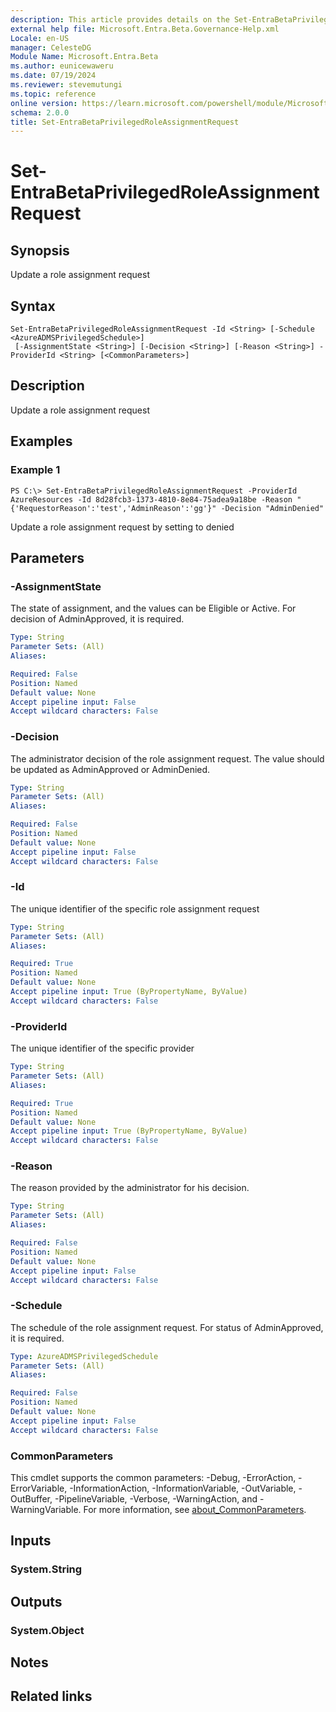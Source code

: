 ```yaml
---
description: This article provides details on the Set-EntraBetaPrivilegedRoleAssignmentRequest command.
external help file: Microsoft.Entra.Beta.Governance-Help.xml
Locale: en-US
manager: CelesteDG
Module Name: Microsoft.Entra.Beta
ms.author: eunicewaweru
ms.date: 07/19/2024
ms.reviewer: stevemutungi
ms.topic: reference
online version: https://learn.microsoft.com/powershell/module/Microsoft.Entra.Beta/Set-EntraBetaPrivilegedRoleAssignmentRequest
schema: 2.0.0
title: Set-EntraBetaPrivilegedRoleAssignmentRequest
---
```


# Set-EntraBetaPrivilegedRoleAssignmentRequest

## Synopsis
Update a role assignment request

## Syntax

```
Set-EntraBetaPrivilegedRoleAssignmentRequest -Id <String> [-Schedule <AzureADMSPrivilegedSchedule>]
 [-AssignmentState <String>] [-Decision <String>] [-Reason <String>] -ProviderId <String> [<CommonParameters>]
```

## Description
Update a role assignment request

## Examples

### Example 1
```
PS C:\> Set-EntraBetaPrivilegedRoleAssignmentRequest -ProviderId AzureResources -Id 8d28fcb3-1373-4810-8e84-75adea9a18be -Reason "{'RequestorReason':'test','AdminReason':'gg'}" -Decision "AdminDenied"
```

Update a role assignment request by setting to denied

## Parameters

### -AssignmentState
The state of assignment, and the values can be Eligible or Active.
For decision of AdminApproved, it is required.

```yaml
Type: String
Parameter Sets: (All)
Aliases:

Required: False
Position: Named
Default value: None
Accept pipeline input: False
Accept wildcard characters: False
```

### -Decision
The administrator decision of the role assignment request.
The value should be updated as AdminApproved or AdminDenied.

```yaml
Type: String
Parameter Sets: (All)
Aliases:

Required: False
Position: Named
Default value: None
Accept pipeline input: False
Accept wildcard characters: False
```

### -Id
The unique identifier of the specific role assignment request

```yaml
Type: String
Parameter Sets: (All)
Aliases:

Required: True
Position: Named
Default value: None
Accept pipeline input: True (ByPropertyName, ByValue)
Accept wildcard characters: False
```

### -ProviderId
The unique identifier of the specific provider

```yaml
Type: String
Parameter Sets: (All)
Aliases:

Required: True
Position: Named
Default value: None
Accept pipeline input: True (ByPropertyName, ByValue)
Accept wildcard characters: False
```

### -Reason
The reason provided by the administrator for his decision.

```yaml
Type: String
Parameter Sets: (All)
Aliases:

Required: False
Position: Named
Default value: None
Accept pipeline input: False
Accept wildcard characters: False
```

### -Schedule
The schedule of the role assignment request.
For status of AdminApproved, it is required.

```yaml
Type: AzureADMSPrivilegedSchedule
Parameter Sets: (All)
Aliases:

Required: False
Position: Named
Default value: None
Accept pipeline input: False
Accept wildcard characters: False
```

### CommonParameters
This cmdlet supports the common parameters: -Debug, -ErrorAction, -ErrorVariable, -InformationAction, -InformationVariable, -OutVariable, -OutBuffer, -PipelineVariable, -Verbose, -WarningAction, and -WarningVariable. For more information, see [about_CommonParameters](https://go.microsoft.com/fwlink/?LinkID=113216).

## Inputs

### System.String
## Outputs

### System.Object
## Notes

## Related links
